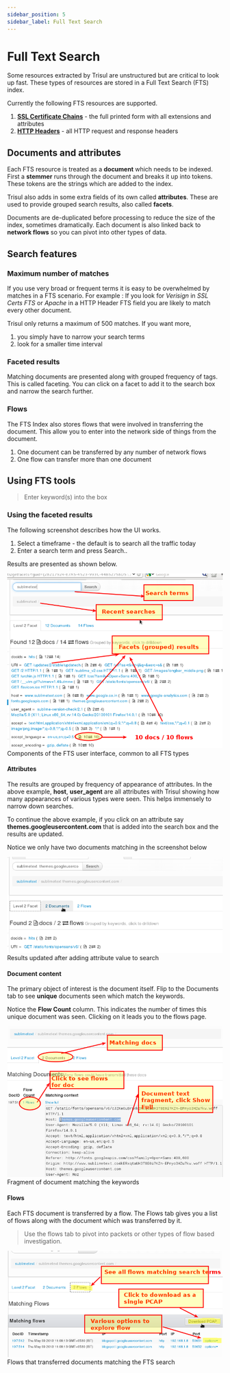 ```yaml
---
sidebar_position: 5
sidebar_label: Full Text Search
--- 
```


# Full Text Search


Some resources extracted by Trisul are unstructured but are critical to
look up fast. These types of resources are stored in a Full Text Search
(FTS) index.

Currently the following FTS resources are supported.

1.  **[SSL Certificate Chains](ftsssl.html)** - the full printed form
    with all extensions and attributes
2.  **[HTTP Headers](ftshttp.html)** - all HTTP request and response
    headers

## Documents and attributes

Each FTS resource is treated as a **document** which needs to be
indexed. First a **stemmer** runs through the document and breaks it up
into tokens. These tokens are the strings which are added to the index.

Trisul also adds in some extra fields of its own called **attributes**.
These are used to provide grouped search results, also called
**facets**.

Documents are de-duplicated before processing to reduce the size of the
index, sometimes dramatically. Each document is also linked back to
**network flows** so you can pivot into other types of data.

## Search features

### Maximum number of matches

If you use very broad or frequent terms it is easy to be overwhelmed by
matches in a FTS scenario. For example : If you look for *Verisign* in
*SSL Certs FTS* or *Apache* in a HTTP Header FTS field you are likely to
match every other document.

Trisul only returns a maximum of 500 matches. If you want more,

1.  you simply have to narrow your search terms
2.  look for a smaller time interval

### Faceted results

Matching documents are presented along with grouped frequency of tags.
This is called faceting. You can click on a facet to add it to the
search box and narrow the search further.

### Flows

The FTS Index also stores flows that were involved in transferring the
document. This allow you to enter into the network side of things from
the document.

1.  One document can be transferred by any number of network flows
2.  One flow can transfer more than one document

## Using FTS tools

>Enter keyword(s) into the box

### Using the faceted results

The following screenshot describes how the UI works.

1.  Select a timeframe - the default is to search all the traffic today
2.  Enter a search term and press Search..

Results are presented as shown below.

![](images/ftsi1.png)  
Components of the FTS user interface, common to all FTS types

#### Attributes

The results are grouped by frequency of appearance of attributes. In the
above example, **host**, **user_agent** are all attributes with Trisul
showing how many appearances of various types were seen. This helps
immensely to narrow down searches.

To continue the above example, if you click on an attribute say
**themes.googleusercontent.com** that is added into the search box and
the results are updated.

Notice we only have two documents matching in the screenshot below

![](images/ftsi2.png)  
Results updated after adding attribute value to search

#### Document content

The primary object of interest is the document itself. Flip to the
Documents tab to see **unique** documents seen which match the keywords.

Notice the **Flow Count** column. This indicates the number of times
this unique document was seen. Clicking on it leads you to the flows
page.

![](images/ftsi3.png)  
Fragment of document matching the keywords

#### Flows

Each FTS document is transferred by a flow. The Flows tab gives you a
list of flows along with the document which was transferred by it.

>Use the flows tab to pivot into packets or other types of flow based
investigation.


![](images/ftsi4.png)  
Flows that transferred documents matching the FTS search
